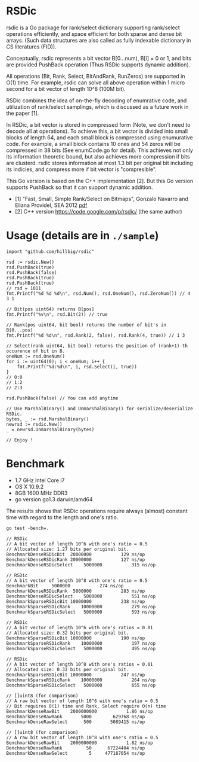 RSDic
=====

rsdic is a Go package for rank/select dictionary supporting rank/select operations efficiently,
and space efficient for both sparse and dense bit arrays.
(Such data structures are also called as fully indexable dictionary in CS literatures (FID)).

Conceptually, rsdic represents a bit vector B[0...num), B[i] = 0 or 1,
and bits are provided PushBack operation (Thus RSDic supports dynamic addition).

All operations (Bit, Rank, Select, BitAndRank, RunZeros) are supported in O(1) time.
For example, rsdic can solve all above operation within 1 micro second for a bit vector of length 10^8 (100M bit).

RSDic combines the idea of on-the-fly decoding of enumrative code,
and utilization of rank/select samplings, which is discussed as a future work in the paper [1].

In RSDic, a bit vector is stored in compressed form (Note, we don't need to decode all at operations).
To achieve this, a bit vector is divided into small blocks of length 64, and each small block
is compressed using enumurative code. For example, a small block contains 10 ones
and 54 zeros will be compressed in 38 bits (See enumCode.go for detail).
This achieves not only its information theoretic bound, but also achieves more compression
if bits are clusterd.
rsdic stores information at most 1.3 bit per original bit including its indicies, and compress more if bit vector
is "compresible".

This Go version is based on the C++ implementation [2].
But this Go version supports PushBack so that it can support dynamic addition.

- [1] "Fast, Small, Simple Rank/Select on Bitmaps", Gonzalo Navarro and Eliana Providel, SEA 2012 [pdf](http://www.dcc.uchile.cl/~gnavarro/ps/sea12.1.pdf)
- [2] C++ version https://code.google.com/p/rsdic/ (the same author)

Usage (details are in `./sample`)
=====

	import "github.com/hillbig/rsdic"

	rsd := rsdic.New()
	rsd.PushBack(true)
	rsd.PushBack(false)
	rsd.PushBack(true)
	rsd.PushBack(true)
	// rsd = 1011
	fmt.Printf("%d %d %d\n", rsd.Num(), rsd.OneNum(), rsd.ZeroNum()) // 4 3 1

	// Bit(pos uint64) returns B[pos]
	fmt.Printf("%v\n", rsd.Bit(2)) // true

	// Rank(pos uint64, bit bool) returns the number of bit's in B[0...pos)
	fmt.Printf("%d %d\n", rsd.Rank(2, false), rsd.Rank(4, true)) // 1 3

	// Select(rank uint64, bit bool) returns the position of (rank+1)-th occurence of bit in B.
	oneNum := rsd.OneNum()
	for i := uint64(0); i < oneNum; i++ {
		fmt.Printf("%d:%d\n", i, rsd.Select(i, true))
	}
	// 0:0
	// 1:2
	// 2:3

	rsd.PushBack(false) // You can add anytime

	// Use MarshalBinary() and UnmarshalBinary() for serialize/deserialize RSDic.
	bytes, _ := rsd.MarshalBinary()
	newrsd := rsdic.New()
	_ = newrsd.UnmarshalBinary(bytes)

	// Enjoy !


Benchmark
=========

- 1.7 GHz Intel Core i7
- OS X 10.9.2
- 8GB 1600 MHz DDR3
- go version go1.3 darwin/amd64

The results shows that RSDic operations require always
(almost) constant time with regard to the length and one's ratio.

	go test -bench=.

	// RSDic
	// A bit vector of length 10^6 with one's ratio = 0.5
	// Allocated size: 1.27 bits per original bit.
	BenchmarkDenseRSDicBit	20000000	       129 ns/op
	BenchmarkDenseRSDicRank	20000000	       127 ns/op
	BenchmarkDenseRSDicSelect	 5000000	       315 ns/op

	// RSDic
	// A bit vector of length 10^8 with one's ratio = 0.5
	BenchmarkBit	 5000000	       274 ns/op
	BenchmarkDenseRSDicRank	 5000000	       283 ns/op
	BenchmarkDenseRSDicSelect	 5000000	       551 ns/op
	BenchmarkSparseRSDicBit	10000000	       238 ns/op
	BenchmarkSparseRSDicRank	10000000	       279 ns/op
	BenchmarkSparseRSDicSelect	 5000000	       593 ns/op

	// RSDic
	// A bit vector of length 10^6 with one's ratios = 0.01
	// Allocated size: 0.32 bits per original bit.
	BenchmarkSparseRSDicBit	10000000	       190 ns/op
	BenchmarkSparseRSDicRank	10000000	       197 ns/op
	BenchmarkSparseRSDicSelect	 5000000	       495 ns/op

	// RSDic
	// A bit vector of length 10^8 with one's ratios = 0.01
	// Allocated size: 0.32 bits per original bit.
	BenchmarkSparseRSDicBit	10000000	       247 ns/op
	BenchmarkSparseRSDicRank	10000000	       264 ns/op
	BenchmarkSparseRSDicSelect	 5000000	       655 ns/op

	// []uint8 (for comparison)
	// A raw bit vector of length 10^6 with one's ratio = 0.5
	// Bit requires O(1) time and Rank, Select require O(n) time
	BenchmarkDenseRawBit	2000000000	         1.86 ns/op
	BenchmarkDenseRawRank	    5000	    629768 ns/op
	BenchmarkDenseRawSelect	     500	   5089415 ns/op

	// []uint8 (for comparison)
	// A raw bit vector of length 10^8 with one's ratio = 0.5
	BenchmarkDenseRawBit	2000000000	         1.82 ns/op
	BenchmarkDenseRawRank	      50	  67224404 ns/op
	BenchmarkDenseRawSelect	       5	 477187054 ns/op


